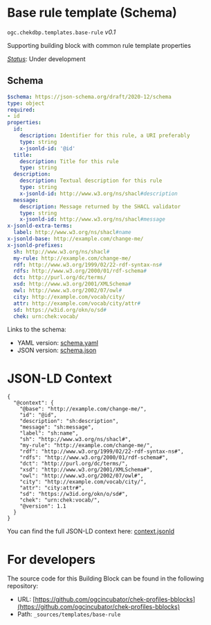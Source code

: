 
# Base rule template (Schema)

`ogc.chekdbp.templates.base-rule` *v0.1*

Supporting building block with common rule template properties

[*Status*](http://www.opengis.net/def/status): Under development

## Schema

```yaml
$schema: https://json-schema.org/draft/2020-12/schema
type: object
required:
- id
properties:
  id:
    description: Identifier for this rule, a URI preferably
    type: string
    x-jsonld-id: '@id'
  title:
    description: Title for this rule
    type: string
  description:
    description: Textual description for this rule
    type: string
    x-jsonld-id: http://www.w3.org/ns/shacl#description
  message:
    description: Message returned by the SHACL validator
    type: string
    x-jsonld-id: http://www.w3.org/ns/shacl#message
x-jsonld-extra-terms:
  label: http://www.w3.org/ns/shacl#name
x-jsonld-base: http://example.com/change-me/
x-jsonld-prefixes:
  sh: http://www.w3.org/ns/shacl#
  my-rule: http://example.com/change-me/
  rdf: http://www.w3.org/1999/02/22-rdf-syntax-ns#
  rdfs: http://www.w3.org/2000/01/rdf-schema#
  dct: http://purl.org/dc/terms/
  xsd: http://www.w3.org/2001/XMLSchema#
  owl: http://www.w3.org/2002/07/owl#
  city: http://example.com/vocab/city/
  attr: http://example.com/vocab/city/attr#
  sd: https://w3id.org/okn/o/sd#
  chek: urn:chek:vocab/

```

Links to the schema:

* YAML version: [schema.yaml](https://ogcincubator.github.io/chek-profiles-bblocks/build/annotated/chekdbp/templates/base-rule/schema.json)
* JSON version: [schema.json](https://ogcincubator.github.io/chek-profiles-bblocks/build/annotated/chekdbp/templates/base-rule/schema.yaml)


# JSON-LD Context

```jsonld
{
  "@context": {
    "@base": "http://example.com/change-me/",
    "id": "@id",
    "description": "sh:description",
    "message": "sh:message",
    "label": "sh:name",
    "sh": "http://www.w3.org/ns/shacl#",
    "my-rule": "http://example.com/change-me/",
    "rdf": "http://www.w3.org/1999/02/22-rdf-syntax-ns#",
    "rdfs": "http://www.w3.org/2000/01/rdf-schema#",
    "dct": "http://purl.org/dc/terms/",
    "xsd": "http://www.w3.org/2001/XMLSchema#",
    "owl": "http://www.w3.org/2002/07/owl#",
    "city": "http://example.com/vocab/city/",
    "attr": "city:attr#",
    "sd": "https://w3id.org/okn/o/sd#",
    "chek": "urn:chek:vocab/",
    "@version": 1.1
  }
}
```

You can find the full JSON-LD context here:
[context.jsonld](https://ogcincubator.github.io/chek-profiles-bblocks/build/annotated/chekdbp/templates/base-rule/context.jsonld)


# For developers

The source code for this Building Block can be found in the following repository:

* URL: [https://github.com/ogcincubator/chek-profiles-bblocks](https://github.com/ogcincubator/chek-profiles-bblocks)
* Path: `_sources/templates/base-rule`


